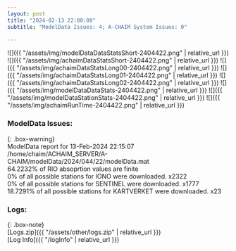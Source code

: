 ```yaml
---
layout: post
title: "2024-02-13 22:00:00"
subtitle: "ModelData Issues: 4; A-CHAIM System Issues: 0"

---
```


![]({{ "/assets/img/modelDataDataStatsShort-2404422.png" | relative_url }})
![]({{ "/assets/img/achaimDataStatsShort-2404422.png" | relative_url }})
![]({{ "/assets/img/achaimDataStatsLong00-2404422.png" | relative_url }})
![]({{ "/assets/img/achaimDataStatsLong01-2404422.png" | relative_url }})
![]({{ "/assets/img/achaimDataStatsLong02-2404422.png" | relative_url }})
![]({{ "/assets/img/modelDataDataStats-2404422.png" | relative_url }})
![]({{ "/assets/img/modelDataStationStats-2404422.png" | relative_url }})
![]({{ "/assets/img/achaimRunTime-2404422.png" | relative_url }})


### ModelData Issues:  
  
{: .box-warning}  
 ModelData report for 13-Feb-2024 22:15:07   
 /home/chaim/ACHAIM_SERVER/A-CHAIM/modelData/2024/044/22/modelData.mat   
 64.2232% of RIO absoprtion values are finite   
 0% of all possible stations for IONO were downloaded. x2322   
 0% of all possible stations for SENTINEL were downloaded. x1777   
 18.7291% of all possible stations for KARTVERKET were downloaded. x23   
  


### Logs:  
  
{: .box-note}  
[Logs.zip]({{ "/assets/other/logs.zip" | relative_url }})  
[Log Info]({{ "/logInfo" | relative_url }})  
